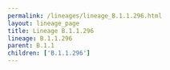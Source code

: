 ```yaml
---
permalink: /lineages/lineage_B.1.1.296.html
layout: lineage_page
title: Lineage B.1.1.296
lineage: B.1.1.296
parent: B.1.1
children: ['B.1.1.296']
---
```

